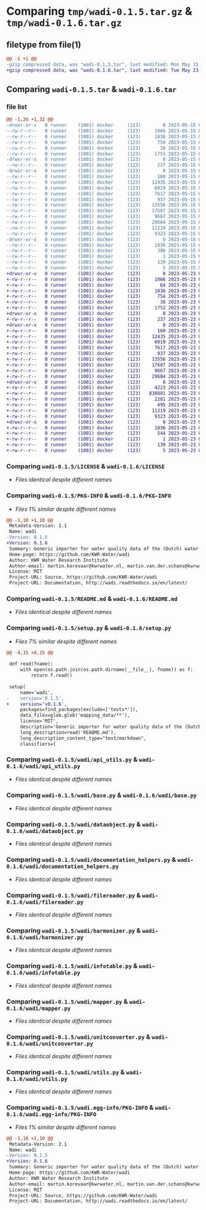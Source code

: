# Comparing `tmp/wadi-0.1.5.tar.gz` & `tmp/wadi-0.1.6.tar.gz`

## filetype from file(1)

```diff
@@ -1 +1 @@
-gzip compressed data, was "wadi-0.1.5.tar", last modified: Mon May 15 07:44:34 2023, max compression
+gzip compressed data, was "wadi-0.1.6.tar", last modified: Tue May 23 07:38:18 2023, max compression
```

## Comparing `wadi-0.1.5.tar` & `wadi-0.1.6.tar`

### file list

```diff
@@ -1,26 +1,32 @@
-drwxr-xr-x   0 runner    (1001) docker     (123)        0 2023-05-15 07:44:34.013752 wadi-0.1.5/
--rw-r--r--   0 runner    (1001) docker     (123)     1066 2023-05-15 07:44:22.000000 wadi-0.1.5/LICENSE
--rw-r--r--   0 runner    (1001) docker     (123)     1836 2023-05-15 07:44:34.013752 wadi-0.1.5/PKG-INFO
--rw-r--r--   0 runner    (1001) docker     (123)      754 2023-05-15 07:44:22.000000 wadi-0.1.5/README.md
--rw-r--r--   0 runner    (1001) docker     (123)       38 2023-05-15 07:44:34.013752 wadi-0.1.5/setup.cfg
--rw-r--r--   0 runner    (1001) docker     (123)     1751 2023-05-15 07:44:22.000000 wadi-0.1.5/setup.py
-drwxr-xr-x   0 runner    (1001) docker     (123)        0 2023-05-15 07:44:34.013752 wadi-0.1.5/tests/
--rw-r--r--   0 runner    (1001) docker     (123)      237 2023-05-15 07:44:22.000000 wadi-0.1.5/tests/test_io.py
-drwxr-xr-x   0 runner    (1001) docker     (123)        0 2023-05-15 07:44:34.013752 wadi-0.1.5/wadi/
--rw-r--r--   0 runner    (1001) docker     (123)      160 2023-05-15 07:44:22.000000 wadi-0.1.5/wadi/__init__.py
--rw-r--r--   0 runner    (1001) docker     (123)    12435 2023-05-15 07:44:22.000000 wadi-0.1.5/wadi/api_utils.py
--rw-r--r--   0 runner    (1001) docker     (123)     6019 2023-05-15 07:44:22.000000 wadi-0.1.5/wadi/base.py
--rw-r--r--   0 runner    (1001) docker     (123)     7617 2023-05-15 07:44:22.000000 wadi-0.1.5/wadi/dataobject.py
--rw-r--r--   0 runner    (1001) docker     (123)      937 2023-05-15 07:44:22.000000 wadi-0.1.5/wadi/documentation_helpers.py
--rw-r--r--   0 runner    (1001) docker     (123)    13556 2023-05-15 07:44:22.000000 wadi-0.1.5/wadi/filereader.py
--rw-r--r--   0 runner    (1001) docker     (123)    17687 2023-05-15 07:44:22.000000 wadi-0.1.5/wadi/harmonizer.py
--rw-r--r--   0 runner    (1001) docker     (123)     9667 2023-05-15 07:44:22.000000 wadi-0.1.5/wadi/infotable.py
--rw-r--r--   0 runner    (1001) docker     (123)    29684 2023-05-15 07:44:22.000000 wadi-0.1.5/wadi/mapper.py
--rw-r--r--   0 runner    (1001) docker     (123)    11219 2023-05-15 07:44:22.000000 wadi-0.1.5/wadi/unitconverter.py
--rw-r--r--   0 runner    (1001) docker     (123)     9323 2023-05-15 07:44:22.000000 wadi-0.1.5/wadi/utils.py
-drwxr-xr-x   0 runner    (1001) docker     (123)        0 2023-05-15 07:44:34.013752 wadi-0.1.5/wadi.egg-info/
--rw-r--r--   0 runner    (1001) docker     (123)     1836 2023-05-15 07:44:34.000000 wadi-0.1.5/wadi.egg-info/PKG-INFO
--rw-r--r--   0 runner    (1001) docker     (123)      386 2023-05-15 07:44:34.000000 wadi-0.1.5/wadi.egg-info/SOURCES.txt
--rw-r--r--   0 runner    (1001) docker     (123)        1 2023-05-15 07:44:34.000000 wadi-0.1.5/wadi.egg-info/dependency_links.txt
--rw-r--r--   0 runner    (1001) docker     (123)      139 2023-05-15 07:44:34.000000 wadi-0.1.5/wadi.egg-info/requires.txt
--rw-r--r--   0 runner    (1001) docker     (123)        5 2023-05-15 07:44:34.000000 wadi-0.1.5/wadi.egg-info/top_level.txt
+drwxr-xr-x   0 runner    (1001) docker     (123)        0 2023-05-23 07:38:18.447099 wadi-0.1.6/
+-rw-r--r--   0 runner    (1001) docker     (123)     1066 2023-05-23 07:38:00.000000 wadi-0.1.6/LICENSE
+-rw-r--r--   0 runner    (1001) docker     (123)       64 2023-05-23 07:38:00.000000 wadi-0.1.6/MANIFEST.in
+-rw-r--r--   0 runner    (1001) docker     (123)     1836 2023-05-23 07:38:18.447099 wadi-0.1.6/PKG-INFO
+-rw-r--r--   0 runner    (1001) docker     (123)      754 2023-05-23 07:38:00.000000 wadi-0.1.6/README.md
+-rw-r--r--   0 runner    (1001) docker     (123)       38 2023-05-23 07:38:18.447099 wadi-0.1.6/setup.cfg
+-rw-r--r--   0 runner    (1001) docker     (123)     1752 2023-05-23 07:38:00.000000 wadi-0.1.6/setup.py
+drwxr-xr-x   0 runner    (1001) docker     (123)        0 2023-05-23 07:38:18.443099 wadi-0.1.6/tests/
+-rw-r--r--   0 runner    (1001) docker     (123)      237 2023-05-23 07:38:00.000000 wadi-0.1.6/tests/test_io.py
+drwxr-xr-x   0 runner    (1001) docker     (123)        0 2023-05-23 07:38:18.443099 wadi-0.1.6/wadi/
+-rw-r--r--   0 runner    (1001) docker     (123)      160 2023-05-23 07:38:00.000000 wadi-0.1.6/wadi/__init__.py
+-rw-r--r--   0 runner    (1001) docker     (123)    12435 2023-05-23 07:38:00.000000 wadi-0.1.6/wadi/api_utils.py
+-rw-r--r--   0 runner    (1001) docker     (123)     6019 2023-05-23 07:38:00.000000 wadi-0.1.6/wadi/base.py
+-rw-r--r--   0 runner    (1001) docker     (123)     7617 2023-05-23 07:38:00.000000 wadi-0.1.6/wadi/dataobject.py
+-rw-r--r--   0 runner    (1001) docker     (123)      937 2023-05-23 07:38:00.000000 wadi-0.1.6/wadi/documentation_helpers.py
+-rw-r--r--   0 runner    (1001) docker     (123)    13556 2023-05-23 07:38:00.000000 wadi-0.1.6/wadi/filereader.py
+-rw-r--r--   0 runner    (1001) docker     (123)    17687 2023-05-23 07:38:00.000000 wadi-0.1.6/wadi/harmonizer.py
+-rw-r--r--   0 runner    (1001) docker     (123)     9667 2023-05-23 07:38:00.000000 wadi-0.1.6/wadi/infotable.py
+-rw-r--r--   0 runner    (1001) docker     (123)    29684 2023-05-23 07:38:00.000000 wadi-0.1.6/wadi/mapper.py
+drwxr-xr-x   0 runner    (1001) docker     (123)        0 2023-05-23 07:38:18.447099 wadi-0.1.6/wadi/mapping_data/
+-rw-r--r--   0 runner    (1001) docker     (123)     4223 2023-05-23 07:38:00.000000 wadi-0.1.6/wadi/mapping_data/atoms.csv
+-rw-r--r--   0 runner    (1001) docker     (123)   838881 2023-05-23 07:38:00.000000 wadi-0.1.6/wadi/mapping_data/default_feature_map.json
+-rw-r--r--   0 runner    (1001) docker     (123)     2281 2023-05-23 07:38:00.000000 wadi-0.1.6/wadi/mapping_data/ions.csv
+-rw-r--r--   0 runner    (1001) docker     (123)      495 2023-05-23 07:38:00.000000 wadi-0.1.6/wadi/mapping_data/other_than_concentrations.csv
+-rw-r--r--   0 runner    (1001) docker     (123)    11219 2023-05-23 07:38:00.000000 wadi-0.1.6/wadi/unitconverter.py
+-rw-r--r--   0 runner    (1001) docker     (123)     9323 2023-05-23 07:38:00.000000 wadi-0.1.6/wadi/utils.py
+drwxr-xr-x   0 runner    (1001) docker     (123)        0 2023-05-23 07:38:18.443099 wadi-0.1.6/wadi.egg-info/
+-rw-r--r--   0 runner    (1001) docker     (123)     1836 2023-05-23 07:38:18.000000 wadi-0.1.6/wadi.egg-info/PKG-INFO
+-rw-r--r--   0 runner    (1001) docker     (123)      544 2023-05-23 07:38:18.000000 wadi-0.1.6/wadi.egg-info/SOURCES.txt
+-rw-r--r--   0 runner    (1001) docker     (123)        1 2023-05-23 07:38:18.000000 wadi-0.1.6/wadi.egg-info/dependency_links.txt
+-rw-r--r--   0 runner    (1001) docker     (123)      139 2023-05-23 07:38:18.000000 wadi-0.1.6/wadi.egg-info/requires.txt
+-rw-r--r--   0 runner    (1001) docker     (123)        5 2023-05-23 07:38:18.000000 wadi-0.1.6/wadi.egg-info/top_level.txt
```

### Comparing `wadi-0.1.5/LICENSE` & `wadi-0.1.6/LICENSE`

 * *Files identical despite different names*

### Comparing `wadi-0.1.5/PKG-INFO` & `wadi-0.1.6/PKG-INFO`

 * *Files 1% similar despite different names*

```diff
@@ -1,10 +1,10 @@
 Metadata-Version: 2.1
 Name: wadi
-Version: 0.1.5
+Version: 0.1.6
 Summary: Generic importer for water quality data of the (Dutch) water laboratory
 Home-page: https://github.com/KWR-Water/wadi
 Author: KWR Water Research Institute
 Author-email: martin.korevaar@kwrwater.nl, martin.van.der.schans@kwrwater.nl
 License: MIT
 Project-URL: Source, https://github.com/KWR-Water/wadi
 Project-URL: Documentation, http://wadi.readthedocs.io/en/latest/
```

### Comparing `wadi-0.1.5/README.md` & `wadi-0.1.6/README.md`

 * *Files identical despite different names*

### Comparing `wadi-0.1.5/setup.py` & `wadi-0.1.6/setup.py`

 * *Files 7% similar despite different names*

```diff
@@ -4,15 +4,15 @@
 
 def read(fname):
     with open(os.path.join(os.path.dirname(__file__), fname)) as f:
         return f.read()
 
 setup(
     name='wadi',
-    version='0.1.5',
+    version='v0.1.6',
     packages=find_packages(exclude=['tests*']),
     data_files=glob.glob('mapping_data/**'),
     license='MIT',
     description='Generic importer for water quality data of the (Dutch) water laboratory',
     long_description=read('README.md'),
     long_description_content_type="text/markdown",
     classifiers=[
```

### Comparing `wadi-0.1.5/wadi/api_utils.py` & `wadi-0.1.6/wadi/api_utils.py`

 * *Files identical despite different names*

### Comparing `wadi-0.1.5/wadi/base.py` & `wadi-0.1.6/wadi/base.py`

 * *Files identical despite different names*

### Comparing `wadi-0.1.5/wadi/dataobject.py` & `wadi-0.1.6/wadi/dataobject.py`

 * *Files identical despite different names*

### Comparing `wadi-0.1.5/wadi/documentation_helpers.py` & `wadi-0.1.6/wadi/documentation_helpers.py`

 * *Files identical despite different names*

### Comparing `wadi-0.1.5/wadi/filereader.py` & `wadi-0.1.6/wadi/filereader.py`

 * *Files identical despite different names*

### Comparing `wadi-0.1.5/wadi/harmonizer.py` & `wadi-0.1.6/wadi/harmonizer.py`

 * *Files identical despite different names*

### Comparing `wadi-0.1.5/wadi/infotable.py` & `wadi-0.1.6/wadi/infotable.py`

 * *Files identical despite different names*

### Comparing `wadi-0.1.5/wadi/mapper.py` & `wadi-0.1.6/wadi/mapper.py`

 * *Files identical despite different names*

### Comparing `wadi-0.1.5/wadi/unitconverter.py` & `wadi-0.1.6/wadi/unitconverter.py`

 * *Files identical despite different names*

### Comparing `wadi-0.1.5/wadi/utils.py` & `wadi-0.1.6/wadi/utils.py`

 * *Files identical despite different names*

### Comparing `wadi-0.1.5/wadi.egg-info/PKG-INFO` & `wadi-0.1.6/wadi.egg-info/PKG-INFO`

 * *Files 1% similar despite different names*

```diff
@@ -1,10 +1,10 @@
 Metadata-Version: 2.1
 Name: wadi
-Version: 0.1.5
+Version: 0.1.6
 Summary: Generic importer for water quality data of the (Dutch) water laboratory
 Home-page: https://github.com/KWR-Water/wadi
 Author: KWR Water Research Institute
 Author-email: martin.korevaar@kwrwater.nl, martin.van.der.schans@kwrwater.nl
 License: MIT
 Project-URL: Source, https://github.com/KWR-Water/wadi
 Project-URL: Documentation, http://wadi.readthedocs.io/en/latest/
```

